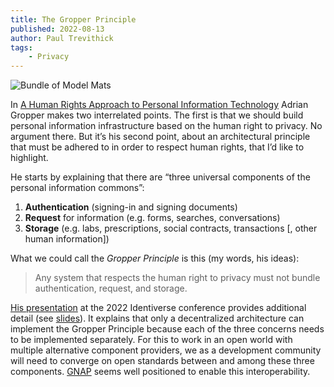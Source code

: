 ```yaml
---
title: The Gropper Principle
published: 2022-08-13
author: Paul Trevithick
tags: 
    - Privacy
---
```




![Bundle of Model Mats](~/assets/blog/bundle-of-model-mats.webp)

In [A Human Rights Approach to Personal Information Technology](https://blog.petrieflom.law.harvard.edu/2022/04/12/a-human-rights-approach-to-personal-information-technology/) Adrian Gropper makes two interrelated points. The first is that we should build personal information infrastructure based on the human right to privacy. No argument there. But it’s his second point, about an architectural principle that must be adhered to in order to respect human rights, that I’d like to highlight.

He starts by explaining that there are “three universal components of the personal information commons”:

1. **Authentication** (signing-in and signing documents)
2. **Request** for information (e.g. forms, searches, conversations)
3. **Storage** (e.g. labs, prescriptions, social contracts, transactions [, other human information])

What we could call the *Gropper Principle* is this (my words, his ideas):

> Any system that respects the human right to privacy must not bundle authentication, request, and storage.

[His presentation](https://identiverse.com/idv2022/session/841489/) at the 2022 Identiverse conference provides additional detail (see [slides](https://drive.google.com/file/d/1lwaMVkG4kLi7z6cXhqMx-DGkUww9azW3/view?usp=sharing)). It explains that only a decentralized architecture can implement the Gropper Principle because each of the three concerns needs to be implemented separately. For this to work in an open world with multiple alternative component providers, we as a development community will need to converge on open standards between and among these three components. [GNAP](https://datatracker.ietf.org/wg/gnap/about/) seems well positioned to enable this interoperability.